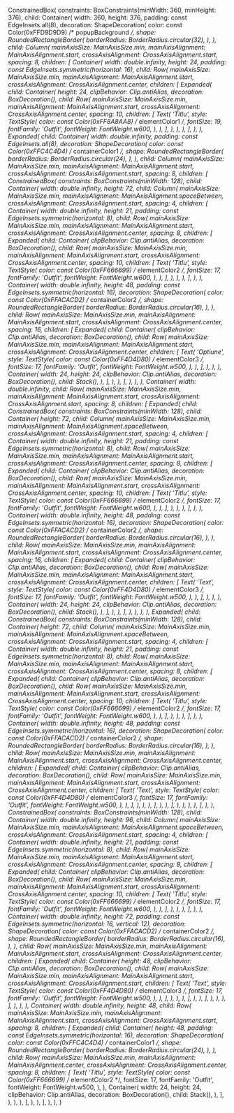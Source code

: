 ConstrainedBox(
    constraints: BoxConstraints(minWidth: 360, minHeight: 376),
    child: Container(
        width: 360,
        height: 376,
        padding: const EdgeInsets.all(8),
        decoration: ShapeDecoration(
            color: const Color(0xFFD9D9D9) /* popupBackground */,
            shape: RoundedRectangleBorder(
                borderRadius: BorderRadius.circular(32),
            ),
        ),
        child: Column(
            mainAxisSize: MainAxisSize.min,
            mainAxisAlignment: MainAxisAlignment.start,
            crossAxisAlignment: CrossAxisAlignment.start,
            spacing: 8,
            children: [
                Container(
                    width: double.infinity,
                    height: 24,
                    padding: const EdgeInsets.symmetric(horizontal: 16),
                    child: Row(
                        mainAxisSize: MainAxisSize.min,
                        mainAxisAlignment: MainAxisAlignment.start,
                        crossAxisAlignment: CrossAxisAlignment.center,
                        children: [
                            Expanded(
                                child: Container(
                                    height: 24,
                                    clipBehavior: Clip.antiAlias,
                                    decoration: BoxDecoration(),
                                    child: Row(
                                        mainAxisSize: MainAxisSize.min,
                                        mainAxisAlignment: MainAxisAlignment.start,
                                        crossAxisAlignment: CrossAxisAlignment.center,
                                        spacing: 10,
                                        children: [
                                            Text(
                                                'Titlu',
                                                style: TextStyle(
                                                    color: const Color(0xFF8A8AA8) /* elementColor1 */,
                                                    fontSize: 19,
                                                    fontFamily: 'Outfit',
                                                    fontWeight: FontWeight.w600,
                                                ),
                                            ),
                                        ],
                                    ),
                                ),
                            ),
                        ],
                    ),
                ),
                Expanded(
                    child: Container(
                        width: double.infinity,
                        padding: const EdgeInsets.all(8),
                        decoration: ShapeDecoration(
                            color: const Color(0xFFC4C4D4) /* containerColor1 */,
                            shape: RoundedRectangleBorder(
                                borderRadius: BorderRadius.circular(24),
                            ),
                        ),
                        child: Column(
                            mainAxisSize: MainAxisSize.min,
                            mainAxisAlignment: MainAxisAlignment.start,
                            crossAxisAlignment: CrossAxisAlignment.start,
                            spacing: 8,
                            children: [
                                ConstrainedBox(
                                    constraints: BoxConstraints(minWidth: 128),
                                    child: Container(
                                        width: double.infinity,
                                        height: 72,
                                        child: Column(
                                            mainAxisSize: MainAxisSize.min,
                                            mainAxisAlignment: MainAxisAlignment.spaceBetween,
                                            crossAxisAlignment: CrossAxisAlignment.start,
                                            spacing: 4,
                                            children: [
                                                Container(
                                                    width: double.infinity,
                                                    height: 21,
                                                    padding: const EdgeInsets.symmetric(horizontal: 8),
                                                    child: Row(
                                                        mainAxisSize: MainAxisSize.min,
                                                        mainAxisAlignment: MainAxisAlignment.start,
                                                        crossAxisAlignment: CrossAxisAlignment.center,
                                                        spacing: 8,
                                                        children: [
                                                            Expanded(
                                                                child: Container(
                                                                    clipBehavior: Clip.antiAlias,
                                                                    decoration: BoxDecoration(),
                                                                    child: Row(
                                                                        mainAxisSize: MainAxisSize.min,
                                                                        mainAxisAlignment: MainAxisAlignment.start,
                                                                        crossAxisAlignment: CrossAxisAlignment.center,
                                                                        spacing: 10,
                                                                        children: [
                                                                            Text(
                                                                                'Titlu',
                                                                                style: TextStyle(
                                                                                    color: const Color(0xFF666699) /* elementColor2 */,
                                                                                    fontSize: 17,
                                                                                    fontFamily: 'Outfit',
                                                                                    fontWeight: FontWeight.w600,
                                                                                ),
                                                                            ),
                                                                        ],
                                                                    ),
                                                                ),
                                                            ),
                                                        ],
                                                    ),
                                                ),
                                                Container(
                                                    width: double.infinity,
                                                    height: 48,
                                                    padding: const EdgeInsets.symmetric(horizontal: 16),
                                                    decoration: ShapeDecoration(
                                                        color: const Color(0xFFACACD2) /* containerColor2 */,
                                                        shape: RoundedRectangleBorder(
                                                            borderRadius: BorderRadius.circular(16),
                                                        ),
                                                    ),
                                                    child: Row(
                                                        mainAxisSize: MainAxisSize.min,
                                                        mainAxisAlignment: MainAxisAlignment.start,
                                                        crossAxisAlignment: CrossAxisAlignment.center,
                                                        spacing: 16,
                                                        children: [
                                                            Expanded(
                                                                child: Container(
                                                                    clipBehavior: Clip.antiAlias,
                                                                    decoration: BoxDecoration(),
                                                                    child: Row(
                                                                        mainAxisSize: MainAxisSize.min,
                                                                        mainAxisAlignment: MainAxisAlignment.start,
                                                                        crossAxisAlignment: CrossAxisAlignment.center,
                                                                        children: [
                                                                            Text(
                                                                                'Optiune',
                                                                                style: TextStyle(
                                                                                    color: const Color(0xFF4D4D80) /* elementColor3 */,
                                                                                    fontSize: 17,
                                                                                    fontFamily: 'Outfit',
                                                                                    fontWeight: FontWeight.w500,
                                                                                ),
                                                                            ),
                                                                        ],
                                                                    ),
                                                                ),
                                                            ),
                                                            Container(
                                                                width: 24,
                                                                height: 24,
                                                                clipBehavior: Clip.antiAlias,
                                                                decoration: BoxDecoration(),
                                                                child: Stack(),
                                                            ),
                                                        ],
                                                    ),
                                                ),
                                            ],
                                        ),
                                    ),
                                ),
                                Container(
                                    width: double.infinity,
                                    child: Row(
                                        mainAxisSize: MainAxisSize.min,
                                        mainAxisAlignment: MainAxisAlignment.start,
                                        crossAxisAlignment: CrossAxisAlignment.start,
                                        spacing: 8,
                                        children: [
                                            Expanded(
                                                child: ConstrainedBox(
                                                    constraints: BoxConstraints(minWidth: 128),
                                                    child: Container(
                                                        height: 72,
                                                        child: Column(
                                                            mainAxisSize: MainAxisSize.min,
                                                            mainAxisAlignment: MainAxisAlignment.spaceBetween,
                                                            crossAxisAlignment: CrossAxisAlignment.start,
                                                            spacing: 4,
                                                            children: [
                                                                Container(
                                                                    width: double.infinity,
                                                                    height: 21,
                                                                    padding: const EdgeInsets.symmetric(horizontal: 8),
                                                                    child: Row(
                                                                        mainAxisSize: MainAxisSize.min,
                                                                        mainAxisAlignment: MainAxisAlignment.start,
                                                                        crossAxisAlignment: CrossAxisAlignment.center,
                                                                        spacing: 8,
                                                                        children: [
                                                                            Expanded(
                                                                                child: Container(
                                                                                    clipBehavior: Clip.antiAlias,
                                                                                    decoration: BoxDecoration(),
                                                                                    child: Row(
                                                                                        mainAxisSize: MainAxisSize.min,
                                                                                        mainAxisAlignment: MainAxisAlignment.start,
                                                                                        crossAxisAlignment: CrossAxisAlignment.center,
                                                                                        spacing: 10,
                                                                                        children: [
                                                                                            Text(
                                                                                                'Titlu',
                                                                                                style: TextStyle(
                                                                                                    color: const Color(0xFF666699) /* elementColor2 */,
                                                                                                    fontSize: 17,
                                                                                                    fontFamily: 'Outfit',
                                                                                                    fontWeight: FontWeight.w600,
                                                                                                ),
                                                                                            ),
                                                                                        ],
                                                                                    ),
                                                                                ),
                                                                            ),
                                                                        ],
                                                                    ),
                                                                ),
                                                                Container(
                                                                    width: double.infinity,
                                                                    height: 48,
                                                                    padding: const EdgeInsets.symmetric(horizontal: 16),
                                                                    decoration: ShapeDecoration(
                                                                        color: const Color(0xFFACACD2) /* containerColor2 */,
                                                                        shape: RoundedRectangleBorder(
                                                                            borderRadius: BorderRadius.circular(16),
                                                                        ),
                                                                    ),
                                                                    child: Row(
                                                                        mainAxisSize: MainAxisSize.min,
                                                                        mainAxisAlignment: MainAxisAlignment.start,
                                                                        crossAxisAlignment: CrossAxisAlignment.center,
                                                                        spacing: 16,
                                                                        children: [
                                                                            Expanded(
                                                                                child: Container(
                                                                                    clipBehavior: Clip.antiAlias,
                                                                                    decoration: BoxDecoration(),
                                                                                    child: Row(
                                                                                        mainAxisSize: MainAxisSize.min,
                                                                                        mainAxisAlignment: MainAxisAlignment.start,
                                                                                        crossAxisAlignment: CrossAxisAlignment.center,
                                                                                        children: [
                                                                                            Text(
                                                                                                'Text',
                                                                                                style: TextStyle(
                                                                                                    color: const Color(0xFF4D4D80) /* elementColor3 */,
                                                                                                    fontSize: 17,
                                                                                                    fontFamily: 'Outfit',
                                                                                                    fontWeight: FontWeight.w500,
                                                                                                ),
                                                                                            ),
                                                                                        ],
                                                                                    ),
                                                                                ),
                                                                            ),
                                                                            Container(
                                                                                width: 24,
                                                                                height: 24,
                                                                                clipBehavior: Clip.antiAlias,
                                                                                decoration: BoxDecoration(),
                                                                                child: Stack(),
                                                                            ),
                                                                        ],
                                                                    ),
                                                                ),
                                                            ],
                                                        ),
                                                    ),
                                                ),
                                            ),
                                            Expanded(
                                                child: ConstrainedBox(
                                                    constraints: BoxConstraints(minWidth: 128),
                                                    child: Container(
                                                        height: 72,
                                                        child: Column(
                                                            mainAxisSize: MainAxisSize.min,
                                                            mainAxisAlignment: MainAxisAlignment.spaceBetween,
                                                            crossAxisAlignment: CrossAxisAlignment.start,
                                                            spacing: 4,
                                                            children: [
                                                                Container(
                                                                    width: double.infinity,
                                                                    height: 21,
                                                                    padding: const EdgeInsets.symmetric(horizontal: 8),
                                                                    child: Row(
                                                                        mainAxisSize: MainAxisSize.min,
                                                                        mainAxisAlignment: MainAxisAlignment.start,
                                                                        crossAxisAlignment: CrossAxisAlignment.center,
                                                                        spacing: 8,
                                                                        children: [
                                                                            Expanded(
                                                                                child: Container(
                                                                                    clipBehavior: Clip.antiAlias,
                                                                                    decoration: BoxDecoration(),
                                                                                    child: Row(
                                                                                        mainAxisSize: MainAxisSize.min,
                                                                                        mainAxisAlignment: MainAxisAlignment.start,
                                                                                        crossAxisAlignment: CrossAxisAlignment.center,
                                                                                        spacing: 10,
                                                                                        children: [
                                                                                            Text(
                                                                                                'Titlu',
                                                                                                style: TextStyle(
                                                                                                    color: const Color(0xFF666699) /* elementColor2 */,
                                                                                                    fontSize: 17,
                                                                                                    fontFamily: 'Outfit',
                                                                                                    fontWeight: FontWeight.w600,
                                                                                                ),
                                                                                            ),
                                                                                        ],
                                                                                    ),
                                                                                ),
                                                                            ),
                                                                        ],
                                                                    ),
                                                                ),
                                                                Container(
                                                                    width: double.infinity,
                                                                    height: 48,
                                                                    padding: const EdgeInsets.symmetric(horizontal: 16),
                                                                    decoration: ShapeDecoration(
                                                                        color: const Color(0xFFACACD2) /* containerColor2 */,
                                                                        shape: RoundedRectangleBorder(
                                                                            borderRadius: BorderRadius.circular(16),
                                                                        ),
                                                                    ),
                                                                    child: Row(
                                                                        mainAxisSize: MainAxisSize.min,
                                                                        mainAxisAlignment: MainAxisAlignment.start,
                                                                        crossAxisAlignment: CrossAxisAlignment.center,
                                                                        children: [
                                                                            Expanded(
                                                                                child: Container(
                                                                                    clipBehavior: Clip.antiAlias,
                                                                                    decoration: BoxDecoration(),
                                                                                    child: Row(
                                                                                        mainAxisSize: MainAxisSize.min,
                                                                                        mainAxisAlignment: MainAxisAlignment.start,
                                                                                        crossAxisAlignment: CrossAxisAlignment.center,
                                                                                        children: [
                                                                                            Text(
                                                                                                'Text',
                                                                                                style: TextStyle(
                                                                                                    color: const Color(0xFF4D4D80) /* elementColor3 */,
                                                                                                    fontSize: 17,
                                                                                                    fontFamily: 'Outfit',
                                                                                                    fontWeight: FontWeight.w500,
                                                                                                ),
                                                                                            ),
                                                                                        ],
                                                                                    ),
                                                                                ),
                                                                            ),
                                                                        ],
                                                                    ),
                                                                ),
                                                            ],
                                                        ),
                                                    ),
                                                ),
                                            ),
                                        ],
                                    ),
                                ),
                                ConstrainedBox(
                                    constraints: BoxConstraints(minWidth: 128),
                                    child: Container(
                                        width: double.infinity,
                                        height: 96,
                                        child: Column(
                                            mainAxisSize: MainAxisSize.min,
                                            mainAxisAlignment: MainAxisAlignment.spaceBetween,
                                            crossAxisAlignment: CrossAxisAlignment.start,
                                            spacing: 4,
                                            children: [
                                                Container(
                                                    width: double.infinity,
                                                    height: 21,
                                                    padding: const EdgeInsets.symmetric(horizontal: 8),
                                                    child: Row(
                                                        mainAxisSize: MainAxisSize.min,
                                                        mainAxisAlignment: MainAxisAlignment.start,
                                                        crossAxisAlignment: CrossAxisAlignment.center,
                                                        spacing: 8,
                                                        children: [
                                                            Expanded(
                                                                child: Container(
                                                                    clipBehavior: Clip.antiAlias,
                                                                    decoration: BoxDecoration(),
                                                                    child: Row(
                                                                        mainAxisSize: MainAxisSize.min,
                                                                        mainAxisAlignment: MainAxisAlignment.start,
                                                                        crossAxisAlignment: CrossAxisAlignment.center,
                                                                        spacing: 10,
                                                                        children: [
                                                                            Text(
                                                                                'Titlu',
                                                                                style: TextStyle(
                                                                                    color: const Color(0xFF666699) /* elementColor2 */,
                                                                                    fontSize: 17,
                                                                                    fontFamily: 'Outfit',
                                                                                    fontWeight: FontWeight.w600,
                                                                                ),
                                                                            ),
                                                                        ],
                                                                    ),
                                                                ),
                                                            ),
                                                        ],
                                                    ),
                                                ),
                                                Container(
                                                    width: double.infinity,
                                                    height: 72,
                                                    padding: const EdgeInsets.symmetric(horizontal: 16, vertical: 12),
                                                    decoration: ShapeDecoration(
                                                        color: const Color(0xFFACACD2) /* containerColor2 */,
                                                        shape: RoundedRectangleBorder(
                                                            borderRadius: BorderRadius.circular(16),
                                                        ),
                                                    ),
                                                    child: Row(
                                                        mainAxisSize: MainAxisSize.min,
                                                        mainAxisAlignment: MainAxisAlignment.start,
                                                        crossAxisAlignment: CrossAxisAlignment.center,
                                                        children: [
                                                            Expanded(
                                                                child: Container(
                                                                    height: 48,
                                                                    clipBehavior: Clip.antiAlias,
                                                                    decoration: BoxDecoration(),
                                                                    child: Row(
                                                                        mainAxisSize: MainAxisSize.min,
                                                                        mainAxisAlignment: MainAxisAlignment.start,
                                                                        crossAxisAlignment: CrossAxisAlignment.start,
                                                                        children: [
                                                                            Text(
                                                                                'Text',
                                                                                style: TextStyle(
                                                                                    color: const Color(0xFF4D4D80) /* elementColor3 */,
                                                                                    fontSize: 17,
                                                                                    fontFamily: 'Outfit',
                                                                                    fontWeight: FontWeight.w500,
                                                                                ),
                                                                            ),
                                                                        ],
                                                                    ),
                                                                ),
                                                            ),
                                                        ],
                                                    ),
                                                ),
                                            ],
                                        ),
                                    ),
                                ),
                            ],
                        ),
                    ),
                ),
                Container(
                    width: double.infinity,
                    height: 48,
                    child: Row(
                        mainAxisSize: MainAxisSize.min,
                        mainAxisAlignment: MainAxisAlignment.start,
                        crossAxisAlignment: CrossAxisAlignment.start,
                        spacing: 8,
                        children: [
                            Expanded(
                                child: Container(
                                    height: 48,
                                    padding: const EdgeInsets.symmetric(horizontal: 16),
                                    decoration: ShapeDecoration(
                                        color: const Color(0xFFC4C4D4) /* containerColor1 */,
                                        shape: RoundedRectangleBorder(
                                            borderRadius: BorderRadius.circular(24),
                                        ),
                                    ),
                                    child: Row(
                                        mainAxisSize: MainAxisSize.min,
                                        mainAxisAlignment: MainAxisAlignment.center,
                                        crossAxisAlignment: CrossAxisAlignment.center,
                                        spacing: 8,
                                        children: [
                                            Text(
                                                'Titlu',
                                                style: TextStyle(
                                                    color: const Color(0xFF666699) /* elementColor2 */,
                                                    fontSize: 17,
                                                    fontFamily: 'Outfit',
                                                    fontWeight: FontWeight.w500,
                                                ),
                                            ),
                                            Container(
                                                width: 24,
                                                height: 24,
                                                clipBehavior: Clip.antiAlias,
                                                decoration: BoxDecoration(),
                                                child: Stack(),
                                            ),
                                        ],
                                    ),
                                ),
                            ),
                        ],
                    ),
                ),
            ],
        ),
    ),
)